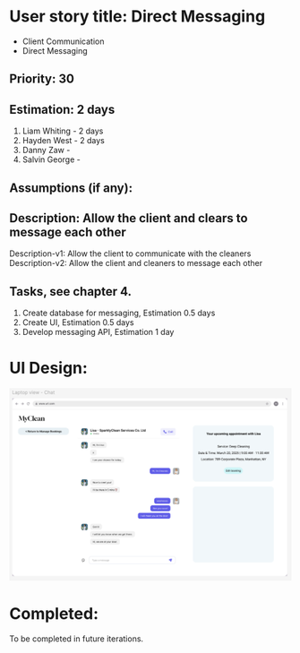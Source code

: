 
# User story title: Direct Messaging 

* Client Communication
* Direct Messaging 

## Priority: 30 

## Estimation: 2 days

1. Liam Whiting - 2 days
2. Hayden West - 2 days
3. Danny Zaw - 
4. Salvin George - 

## Assumptions (if any):

## Description:  Allow the client and clears to message each other 

Description-v1: Allow the client to communicate with the cleaners 
Description-v2: Allow the client and cleaners to message each other 

## Tasks, see chapter 4.

1. Create database for messaging, Estimation 0.5 days
2. Create UI, Estimation 0.5 days
3. Develop messaging API, Estimation 1 day

# UI Design:
![Messaging prototype](../Images/01_Prototypes/chat_ui.png)   


# Completed:
To be completed in future iterations.

